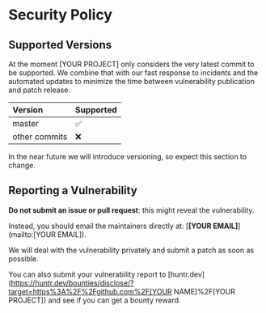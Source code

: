 # Security Policy

## Supported Versions

At the moment [YOUR PROJECT] only considers the very latest commit to be supported.
We combine that with our fast response to incidents and the automated updates
to minimize the time between vulnerability publication and patch release.

| Version       | Supported          |
| :------------ | :----------------- |
| master        | :white_check_mark: |
| other commits | :x:                |

In the near future we will introduce versioning, so expect this section to change.

## Reporting a Vulnerability

**Do not submit an issue or pull request**: this might reveal the vulnerability.

Instead, you should email the maintainers directly at: [**[YOUR EMAIL]**](mailto:[YOUR EMAIL]).

We will deal with the vulnerability privately and submit a patch as soon as possible.

You can also submit your vulnerability report to [huntr.dev](https://huntr.dev/bounties/disclose/?target=https%3A%2F%2Fgithub.com%2F[YOUR NAME]%2F[YOUR PROJECT]) and see if you can get a bounty reward.
